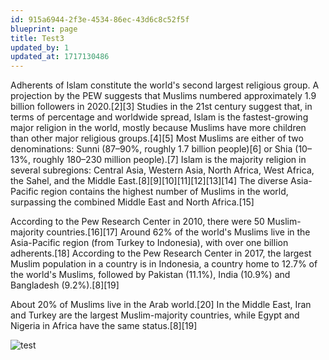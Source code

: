 ```yaml
---
id: 915a6944-2f3e-4534-86ec-43d6c8c52f5f
blueprint: page
title: Test3
updated_by: 1
updated_at: 1717130486
---
```

Adherents of Islam constitute the world's second largest religious group. A projection by the PEW suggests that Muslims numbered approximately 1.9 billion followers in 2020.[2][3] Studies in the 21st century suggest that, in terms of percentage and worldwide spread, Islam is the fastest-growing major religion in the world, mostly because Muslims have more children than other major religious groups.[4][5] Most Muslims are either of two denominations: Sunni (87–90%, roughly 1.7 billion people)[6] or Shia (10–13%, roughly 180–230 million people).[7] Islam is the majority religion in several subregions: Central Asia, Western Asia, North Africa, West Africa, the Sahel, and the Middle East.[8][9][10][11][12][13][14] The diverse Asia-Pacific region contains the highest number of Muslims in the world, surpassing the combined Middle East and North Africa.[15]

According to the Pew Research Center in 2010, there were 50 Muslim-majority countries.[16][17] Around 62% of the world's Muslims live in the Asia-Pacific region (from Turkey to Indonesia), with over one billion adherents.[18] According to the Pew Research Center in 2017, the largest Muslim population in a country is in Indonesia, a country home to 12.7% of the world's Muslims, followed by Pakistan (11.1%), India (10.9%) and Bangladesh (9.2%).[8][19]

About 20% of Muslims live in the Arab world.[20] In the Middle East, Iran and Turkey are the largest Muslim-majority countries, while Egypt and Nigeria in Africa have the same status.[8][19]

![test](https://th.bing.com/th/id/R.4814072731480ac1bae017a3154caa47?rik=T1FpwV1xy6iaSw&riu=http%3a%2f%2fwww.irishtimes.com%2fpolopoly_fs%2f1.1880528.1406544515!%2fimage%2fimage.jpg_gen%2fderivatives%2flandscape_490%2fimage.jpg&ehk=atC3jYNZWI17hk6rtk0PElKCItqb8VDMkhTJrW8BDXc%3d&risl=&pid=ImgRaw&r=0)